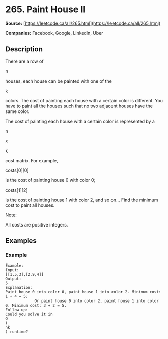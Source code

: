 # 265. Paint House II

**Source:** [https://leetcode.ca/all/265.html](https://leetcode.ca/all/265.html)

**Companies:** Facebook, Google, LinkedIn, Uber

## Description

There are a row of

n

houses, each house can be painted with one of the

k

colors. The cost of painting each house with a certain color is different. You have to paint
        all the houses such that no two adjacent houses have the same color.

The cost of painting each house with a certain color is represented by a

n

x

k

cost matrix. For example,

costs[0][0]

is the cost of painting house 0 with
        color 0;

costs[1][2]

is the cost of painting house 1 with color 2, and so on...
        Find the minimum cost to paint all houses.

Note:

All costs are positive integers.

## Examples

### Example

```
Example:
Input:
[[1,5,3],[2,9,4]]
Output:
5
Explanation:
Paint house 0 into color 0, paint house 1 into color 2. Minimum cost: 1 + 4 = 5;
             Or paint house 0 into color 2, paint house 1 into color 0. Minimum cost: 3 + 2 = 5.
Follow up:
Could you solve it in
O
(
nk
) runtime?
```

